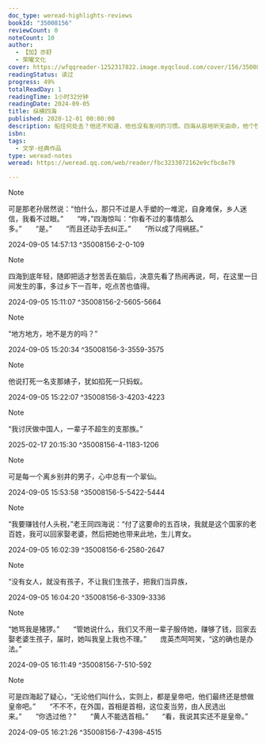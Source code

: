 ```yaml
---
doc_type: weread-highlights-reviews
bookId: "35008156"
reviewCount: 0
noteCount: 10
author:
  - 【加】亦舒
  - 荣曜文化
cover: https://wfqqreader-1252317822.image.myqcloud.com/cover/156/35008156/t7_35008156.jpg
readingStatus: 读过
progress: 49%
totalReadDay: 1
readingTime: 1小时32分钟
readingDate: 2024-09-05
title: 纵横四海
published: 2020-12-01 00:00:00
description: 船往何处去？他还不知道，他也没有发问的习惯。四海从容地听天由命，他个性如此，民族性也如此。万多名华工，来到异乡，为着菲薄的薪酬，为外国人这条命脉铁路立下汗马功劳，不少还赔上性命，可是，功成后，无一言一字一图记载。华人的血汗只似影子。四海的母亲一直在等儿子的回来，她已病入膏肓。四海答应成亲，他要让母亲放心，在众多提亲的女子中，他一下就选中了一个同样叫翠仙的女孩。翠仙是个极其普通的名字。可是每个离乡背井的男子，心中总有一个翠仙。
isbn: 
tags:
  - 文学-经典作品
type: weread-notes
weread: https://weread.qq.com/web/reader/fbc3233072162e9cfbc8e79

---
```







> [!NOTE] 
> 可是那老孙居然说：“怕什么，那只不过是人手塑的一堆泥，自身难保，乡人迷信，我看不过眼。”　　“哗，”四海惊叫：“你看不过的事情那么多。”　　“是。”　　“而且还动手去纠正。”　　“所以成了闯祸胚。”
> 
> 2024-09-05 14:57:13 ^35008156-2-0-109

> [!NOTE] 
> 四海到底年轻，随即把适才愁苦丢在脑后，决意先看了热闹再说，呵，在这里一日间发生的事，多过乡下一百年，吃点苦也值得。
> 
> 2024-09-05 15:11:07 ^35008156-2-5605-5664



> [!NOTE] 
> “地方地方，地不是方的吗？”
> 
> 2024-09-05 15:20:34 ^35008156-3-3559-3575

> [!NOTE] 
> 他说打死一名支那婊子，犹如掐死一只蚂蚁。
> 
> 2024-09-05 15:22:07 ^35008156-3-4203-4223



> [!NOTE] 
> “我讨厌做中国人，一辈子不超生的支那族。”
> 
> 2025-02-17 20:15:30 ^35008156-4-1183-1206



> [!NOTE] 
> 可是每一个离乡别井的男子，心中总有一个翠仙。
> 
> 2024-09-05 15:53:58 ^35008156-5-5422-5444



> [!NOTE] 
> “我要赚钱付人头税，”老王同四海说：“付了这要命的五百块，我就是这个国家的老百姓，我可以回家娶老婆，然后把她也带来此地，生儿育女。
> 
> 2024-09-05 16:02:39 ^35008156-6-2580-2647

> [!NOTE] 
> “没有女人，就没有孩子，不让我们生孩子，把我们当异族，
> 
> 2024-09-05 16:04:20 ^35008156-6-3309-3336



> [!NOTE] 
> “她骂我是猪猡。”　　“管她说什么，我们又不用一辈子服侍她，赚够了钱，回家去娶老婆生孩子，届时，她叫我皇上我也不理。”　　庞英杰呵呵笑，“这的确也是办法。”
> 
> 2024-09-05 16:11:49 ^35008156-7-510-592

> [!NOTE] 
> 可是四海起了疑心，“无论他们叫什么，实则上，都是皇帝吧，他们最终还是想做皇帝吧。”　　“不不不，在外国，首相是首相，这位麦当劳，由人民选出来。”　　“你选过他？”　　“黄人不能选首相。”　　“看，我说其实还不是皇帝。”
> 
> 2024-09-05 16:21:26 ^35008156-7-4398-4515



















